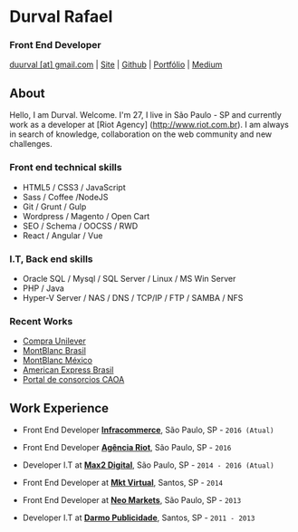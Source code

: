 # Durval Rafael

### Front End Developer

[duurval [at] gmail.com](mailto:duurval@gmail.com) | [Site](http://durvalrafael.com.br/) | [Github](http://github.com/durvalrafael) | [Portfólio](http://behance.net/durval) | 
[Medium](https://medium.com/@durval)


## About

Hello, I am Durval. Welcome.
I'm 27, I live in São Paulo - SP and currently work as a developer at [Riot Agency] (http://www.riot.com.br). I am always in search of knowledge, collaboration on the web community and new challenges.

### Front end technical skills

*   HTML5 / CSS3 / JavaScript
*   Sass / Coffee /NodeJS
*   Git / Grunt / Gulp
*   Wordpress / Magento / Open Cart
*   SEO / Schema / OOCSS / RWD  
*   React / Angular / Vue 

### I.T, Back end skills

*   Oracle SQL / Mysql / SQL Server / Linux / MS Win Server
*   PHP / Java
*   Hyper-V Server / NAS / DNS / TCP/IP / FTP / SAMBA / NFS

### Recent Works
* [Compra Unilever](https://www.compraunilever.com.br)
* [MontBlanc Brasil](https://brasil.montblanc.com)
* [MontBlanc México](http://www.montblanc.com.mx/)
* [American Express Brasil](http://www.americanexpress.com.br)
* [Portal de consorcios CAOA](http://www.caoaconsorcios.com.br)


## Work Experience

*   Front End Developer **[Infracommerce](http://www.infracommerce.com.br/)**, São Paulo, SP - `2016 (Atual)`

*   Front End Developer **[Agência Riot](http://www.riot.com.br/)**, São Paulo, SP - `2016`

*   Developer I.T at **[Max2 Digital](http://www.max2digital.com.br/)**, São Paulo, SP - `2014 - 2016 (Atual)`

*   Front End Developer at **[Mkt Virtual](http://www.mktvirtual.com.br/)**, Santos, SP - `2014`

*   Front End Developer at **[Neo Markets](http://www.neomarkets.com.br/)**, São Paulo, SP - `2013`

*   Developer I.T at **[Darmo Publicidade](http://www.darmopublicidade.com.br/)**, Santos, SP - `2011 - 2013`

